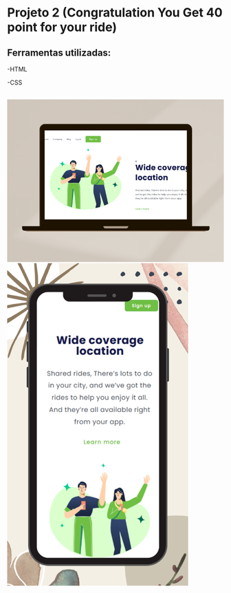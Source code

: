 <h1>Projeto 2 (Congratulation You Get 40 point for your ride)</h1>
<h2>Ferramentas utilizadas:</h2>
<p>-HTML</p>
<p>-CSS</p>
<br>
<img src="https://github.com/JeanHolanda/Projeto-2/blob/main/assets/New%20Product%20Mockup%20Now%20Available%20Marketing%20Promotion%20Instagram%20Post.png?raw=true">
<img src="https://github.com/JeanHolanda/Projeto-2/blob/main/assets/Beige%20Phone%20Wallpaper%20Mockup%20Your%20Story.png?raw=true" height= 750px>
